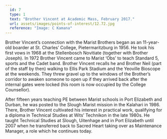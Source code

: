 ```yaml
---
  id: 7
  type: 1
  text: "Brother Vincent at Academic Mass, February 2017."
  url: assets/images/points-of-interest/12.72.jpg
  reference: "Image: C Kamana"
---
```

Brother Vincent’s connection with the Marist Brothers began as an 11-year-old boarder at St. Charles’ College, Pietermaritzburg in 1956. He took his first vows in 1968 at the Stellenbosch Novitiate (together with Brother Joseph). In 1972 Brother Vincent came to Marist ‘Obs’ to teach Standard 5, sports and the Cadet band. Brother Vincent recalls he and Brother Neil (part of the staff by then) walking to Ellis Park Stadium and the Yeoville Bioscope at the weekends. They threw gravel up to the windows of the Brother’s corridor to awaken someone to open up if they arrived back after the internal gates were locked (his room is now occupied by the College Counsellor). 

After fifteen years teaching PE between Marist schools in Port Elizabeth and Durban, he was posted to the Slough Marist mission in the Kalahari in 1986. There, Brother Vincent cultivated his interest in practical work, qualifying for a diploma in Technical Studies at Wits’ Technikon in the late 1980s. He taught Technical Studies at Slough, Uitenhage and in Port Elizabeth until 2007 when he transferred back to Sacred Heart taking over as Maintenance Manager, a role which he continues today.

